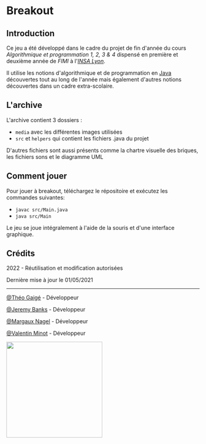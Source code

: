 # Breakout

## Introduction

Ce jeu a été développé dans le cadre du projet de fin d'année du cours *Algorithmique et programmation 1, 2, 3 & 4* dispensé en première et deuxième année de *FIMI* à l'*[INSA Lyon](https://www.insa-lyon.fr/)*.

Il utilise les notions d'algorithmique et de programmation en [Java](https://www.java.com/fr/) découvertes tout au long de l'année mais également d'autres notions découvertes dans un cadre extra-scolaire.

## L'archive
L'archive contient 3 dossiers : 
- `media` avec les différentes images utilisées 
- `src` et `helpers` qui contient les fichiers .java du projet 

D'autres fichiers sont aussi présents comme la chartre visuelle des briques, les fichiers sons et le diagramme UML 

## Comment jouer

Pour jouer à breakout, téléchargez le répositoire et exécutez les commandes suivantes:
- ``javac src/Main.java``
- ``java src/Main``

Le jeu se joue intégralement à l'aide de la souris et d'une interface graphique.

## Crédits
2022 - Réutilisation et modification autorisées

Dernière mise à jour le 01/05/2021

------------------

[@Théo Gaigé](https://github.com/The00G) - Développeur

[@Jeremy Banks](https://github.com/JeyBanks) - Développeur

[@Margaux Nagel](https://github.com/margauxnagel) - Développeur

[@Valentin Minot](https://github.com/val23waaaah) - Développeur

<img src="https://www.insa-lyon.fr/sites/www.insa-lyon.fr/files/logo-coul.png" width="250"/>
